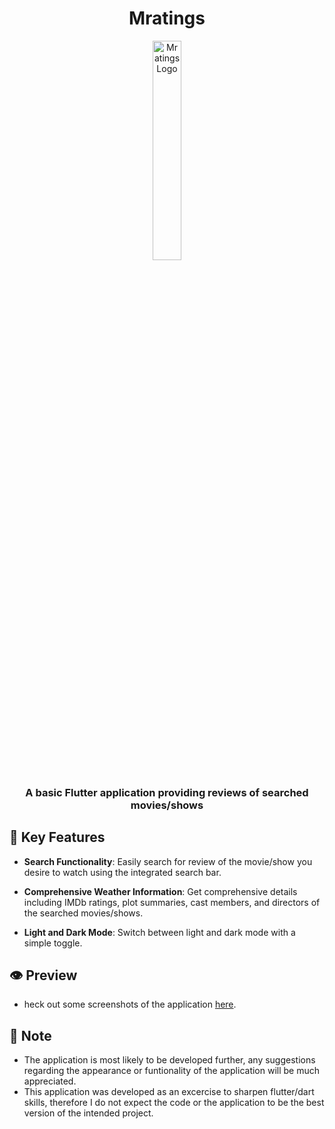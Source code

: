 <h1 align="center">
  <strong>Mratings</strong>
</h1>

<p align="center">
  <img src="thundercloud.png" alt="Mratings Logo" width="30%" />
</p>

<h3 align="center">
  <strong>A basic Flutter application providing reviews of searched movies/shows</strong>
</h3>


## 📌 Key Features

* **Search Functionality**: Easily search for review of the movie/show you desire to watch using the integrated search bar.

* **Comprehensive Weather Information**: Get comprehensive details including IMDb ratings, plot summaries, cast members, and directors of the searched movies/shows.

* **Light and Dark Mode**: Switch between light and dark mode with a simple toggle.


## 👁️ Preview

* heck out some screenshots of the application [here](https://github.com/im-lakshyaveerturna/Mratings/tree/main/Preview).

## 📕 Note

* The application is most likely to be developed further, any suggestions regarding the appearance or funtionality of the application will be much appreciated.
* This application was developed as an excercise to sharpen flutter/dart skills, therefore I do not expect the code or the application to be the best version of the intended project.
